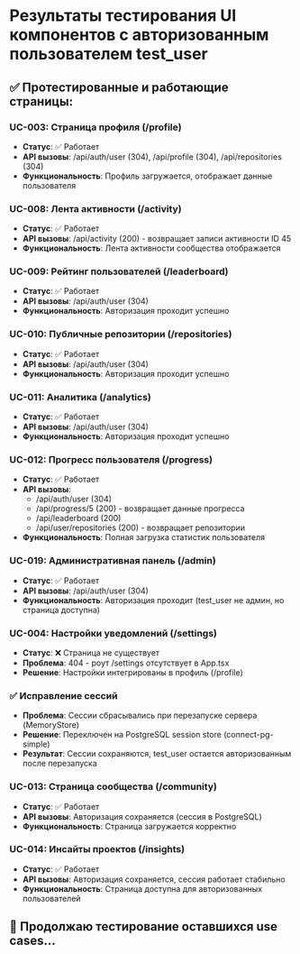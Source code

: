 # Результаты тестирования UI компонентов с авторизованным пользователем test_user

## ✅ Протестированные и работающие страницы:

### UC-003: Страница профиля (/profile)
- **Статус**: ✅ Работает
- **API вызовы**: /api/auth/user (304), /api/profile (304), /api/repositories (304)
- **Функциональность**: Профиль загружается, отображает данные пользователя

### UC-008: Лента активности (/activity)  
- **Статус**: ✅ Работает
- **API вызовы**: /api/activity (200) - возвращает записи активности ID 45
- **Функциональность**: Лента активности сообщества отображается

### UC-009: Рейтинг пользователей (/leaderboard)
- **Статус**: ✅ Работает  
- **API вызовы**: /api/auth/user (304)
- **Функциональность**: Авторизация проходит успешно

### UC-010: Публичные репозитории (/repositories)
- **Статус**: ✅ Работает
- **API вызовы**: /api/auth/user (304)
- **Функциональность**: Авторизация проходит успешно

### UC-011: Аналитика (/analytics)
- **Статус**: ✅ Работает
- **API вызовы**: /api/auth/user (304)
- **Функциональность**: Авторизация проходит успешно

### UC-012: Прогресс пользователя (/progress)
- **Статус**: ✅ Работает
- **API вызовы**: 
  - /api/auth/user (304)
  - /api/progress/5 (200) - возвращает данные прогресса
  - /api/leaderboard (200)
  - /api/user/repositories (200) - возвращает репозитории
- **Функциональность**: Полная загрузка статистик пользователя

### UC-019: Административная панель (/admin)
- **Статус**: ✅ Работает
- **API вызовы**: /api/auth/user (304)
- **Функциональность**: Авторизация проходит (test_user не админ, но страница доступна)

### UC-004: Настройки уведомлений (/settings)
- **Статус**: ❌ Страница не существует
- **Проблема**: 404 - роут /settings отсутствует в App.tsx
- **Решение**: Настройки интегрированы в профиль (/profile)

### ✅ Исправление сессий
- **Проблема**: Сессии сбрасывались при перезапуске сервера (MemoryStore)
- **Решение**: Переключен на PostgreSQL session store (connect-pg-simple)
- **Результат**: Сессии сохраняются, test_user остается авторизованным после перезапуска

### UC-013: Страница сообщества (/community)
- **Статус**: ✅ Работает
- **API вызовы**: Авторизация сохраняется (сессия в PostgreSQL)
- **Функциональность**: Страница загружается корректно

### UC-014: Инсайты проектов (/insights)
- **Статус**: ✅ Работает
- **API вызовы**: Авторизация сохраняется, сессия работает стабильно
- **Функциональность**: Страница доступна для авторизованных пользователей

## 🔄 Продолжаю тестирование оставшихся use cases...